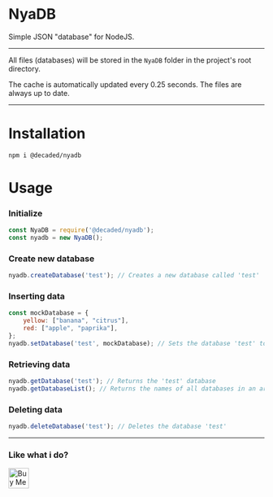 # NyaDB

Simple JSON "database" for NodeJS.
***
All files (databases) will be stored in the `NyaDB` folder in the project's root directory.

The cache is automatically updated every 0.25 seconds. The files are always up to date.
***

# Installation  
  ```sh
  npm i @decaded/nyadb
  ```

# Usage
### Initialize
  ```js
  const NyaDB = require('@decaded/nyadb');
  const nyadb = new NyaDB();
  ```

### Create new database
  ```js
  nyadb.createDatabase('test'); // Creates a new database called 'test'
  ```

### Inserting data
  ```js
  const mockDatabase = {
	  yellow: ["banana", "citrus"],
	  red: ["apple", "paprika"],
  };
  nyadb.setDatabase('test', mockDatabase); // Sets the database 'test' to the mockDatabase object
  ```

### Retrieving data
  ```js 
  nyadb.getDatabase('test'); // Returns the 'test' database
  nyadb.getDatabaseList(); // Returns the names of all databases in an array
  ```
  
### Deleting data
  ```js
  nyadb.deleteDatabase('test'); // Deletes the database 'test' 
  ```

___
### Like what i do? 
<a href='https://ko-fi.com/decaded' target='_blank'><img height='30' style='border:0px;height:40px;' src='https://az743702.vo.msecnd.net/cdn/kofi3.png?v=0' border='0' alt='Buy Me a Coffee at ko-fi.com' />
